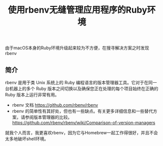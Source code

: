 ﻿---
title: '使用rbenv无缝管理应用程序的Ruby环境'
excerpt_separator: "<!--more-->"
categories: 
  - Ruby
tags:
  - rbenv
---

由于macOS本身的Ruby环境升级起来较为不方便，在搜寻解决方案之时发现rbenv
<!--more-->

## 简介

rbenv 是用于类 Unix 系统上的 Ruby 编程语言的版本管理器工具。它对于在同一台机器上的多个 Ruby 版本之间切换以及确保您正在处理的每个项目始终在正确的 Ruby 版本上运行非常有用。

- rbenv 文档 <https://github.com/rbenv/rbenv>
- rbenv 的简单性有其好处，但也有一些缺点。有关更多详细信息和一些替代方案，请参阅版本管理器的比较。  <https://github.com/rbenv/rbenv/wiki/Comparison-of-version-managers>

就我个人而言，我更喜欢rbenv，因为它与Homebrew一起工作得很好，并且不会太多地破坏shell环境。
